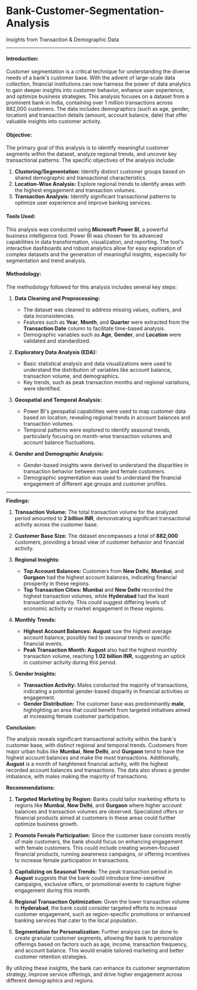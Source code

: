 # Bank-Customer-Segmentation-Analysis
 Insights from Transaction &amp; Demographic Data

---



#### **Introduction:**

Customer segmentation is a critical technique for understanding the diverse needs of a bank's customer base. With the advent of large-scale data collection, financial institutions can now harness the power of data analytics to gain deeper insights into customer behavior, enhance user experience, and optimize business strategies. This analysis focuses on a dataset from a prominent bank in India, containing over 1 million transactions across 882,000 customers. The data includes demographics (such as age, gender, location) and transaction details (amount, account balance, date) that offer valuable insights into customer activity.

#### **Objective:**

The primary goal of this analysis is to identify meaningful customer segments within the dataset, analyze regional trends, and uncover key transactional patterns. The specific objectives of the analysis include:
1. **Clustering/Segmentation:** Identify distinct customer groups based on shared demographic and transactional characteristics.
2. **Location-Wise Analysis:** Explore regional trends to identify areas with the highest engagement and transaction volumes.
3. **Transaction Analysis:** Identify significant transactional patterns to optimize user experience and improve banking services.

#### **Tools Used:**

This analysis was conducted using **Microsoft Power BI**, a powerful business intelligence tool. Power BI was chosen for its advanced capabilities in data transformation, visualization, and reporting. The tool's interactive dashboards and robust analytics allow for easy exploration of complex datasets and the generation of meaningful insights, especially for segmentation and trend analysis.

#### **Methodology:**

The methodology followed for this analysis includes several key steps:

1. **Data Cleaning and Preprocessing:**
   - The dataset was cleaned to address missing values, outliers, and data inconsistencies.
   - Features such as **Year**, **Month**, and **Quarter** were extracted from the **Transaction Date** column to facilitate time-based analysis.
   - Demographic variables such as **Age**, **Gender**, and **Location** were validated and standardized.

2. **Exploratory Data Analysis (EDA):**
   - Basic statistical analysis and data visualizations were used to understand the distribution of variables like account balance, transaction volume, and demographics.
   - Key trends, such as peak transaction months and regional variations, were identified.

3. **Geospatial and Temporal Analysis:**
   - Power BI's geospatial capabilities were used to map customer data based on location, revealing regional trends in account balances and transaction volumes.
   - Temporal patterns were explored to identify seasonal trends, particularly focusing on month-wise transaction volumes and account balance fluctuations.

4. **Gender and Demographic Analysis:**
   - Gender-based insights were derived to understand the disparities in transaction behavior between male and female customers.
   - Demographic segmentation was used to understand the financial engagement of different age groups and customer profiles.

---


**Findings:**

1. **Transaction Volume:** The total transaction volume for the analyzed period amounted to **2 billion INR**, demonstrating significant transactional activity across the customer base.

2. **Customer Base Size:** The dataset encompasses a total of **882,000** customers, providing a broad view of customer behavior and financial activity.

3. **Regional Insights:**
   - **Top Account Balances:** Customers from **New Delhi**, **Mumbai**, and **Gurgaon** had the highest account balances, indicating financial prosperity in these regions.
   - **Top Transaction Cities:** **Mumbai** and **New Delhi** recorded the highest transaction volumes, while **Hyderabad** had the least transactional activity. This could suggest differing levels of economic activity or market engagement in these regions.

4. **Monthly Trends:**
   - **Highest Account Balances:** **August** saw the highest average account balance, possibly tied to seasonal trends or specific financial events.
   - **Peak Transaction Month:** **August** also had the highest monthly transaction volume, reaching **1.02 billion INR**, suggesting an uptick in customer activity during this period.

5. **Gender Insights:**
   - **Transaction Activity:** Males conducted the majority of transactions, indicating a potential gender-based disparity in financial activities or engagement.
   - **Gender Distribution:** The customer base was predominantly **male**, highlighting an area that could benefit from targeted initiatives aimed at increasing female customer participation.

**Conclusion:**

The analysis reveals significant transactional activity within the bank's customer base, with distinct regional and temporal trends. Customers from major urban hubs like **Mumbai**, **New Delhi**, and **Gurgaon** tend to have the highest account balances and make the most transactions. Additionally, **August** is a month of heightened financial activity, with the highest recorded account balances and transactions. The data also shows a gender imbalance, with males making the majority of transactions.

**Recommendations:**

1. **Targeted Marketing by Region:** Banks could tailor marketing efforts to regions like **Mumbai**, **New Delhi**, and **Gurgaon** where higher account balances and transaction volumes are observed. Specialized offers or financial products aimed at customers in these areas could further optimize business growth.

2. **Promote Female Participation:** Since the customer base consists mostly of male customers, the bank should focus on enhancing engagement with female customers. This could include creating women-focused financial products, running awareness campaigns, or offering incentives to increase female participation in transactions.

3. **Capitalizing on Seasonal Trends:** The peak transaction period in **August** suggests that the bank could introduce time-sensitive campaigns, exclusive offers, or promotional events to capture higher engagement during this month.

4. **Regional Transaction Optimization:** Given the lower transaction volume in **Hyderabad**, the bank could consider targeted efforts to increase customer engagement, such as region-specific promotions or enhanced banking services that cater to the local population.

5. **Segmentation for Personalization:** Further analysis can be done to create granular customer segments, allowing the bank to personalize offerings based on factors such as age, income, transaction frequency, and account balance. This would enable tailored marketing and better customer retention strategies.

By utilizing these insights, the bank can enhance its customer segmentation strategy, improve service offerings, and drive higher engagement across different demographics and regions.
